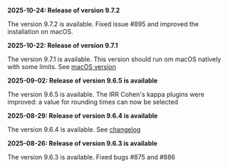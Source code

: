 **2025-10-24: Release of version 9.7.2**

The version 9.7.2 is available. Fixed issue #895 and improved the installation on macOS.

**2025-10-22: Release of version 9.7.1**

The version 9.7.1 is available. This version should run om macOS natively with some limits. See [macOS version](https://www.boris.unito.it/download_mac)

**2025-09-02: Release of version 9.6.5 is available**

The version 9.6.5 is available. The IRR Cohen's kappa plugins were improved: a value for rounding times can now be selected

**2025-08-29: Release of version 9.6.4 is available**

The version 9.6.4 is available. See [changelog](https://github.com/olivierfriard/BORIS/wiki/BORIS-change-log-v.8)

**2025-08-26: Release of version 9.6.3 is available**

The version 9.6.3 is available. Fixed bugs #875 and #886

